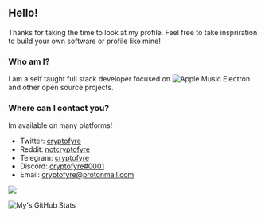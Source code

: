 [1]: https://twitter.com/cryptofyre
[2]: https://www.reddit.com/user/notcryptofyre
[3]: https://t.me/cryptofyre
[4]: https://discord.com/
[5]: mailto:cryptofyre@protonmail.com

## Hello!
Thanks for taking the time to look at my profile. Feel free to take inspriration to build your own software or profile like mine!

### Who am I?
I am a self taught full stack developer focused on ![Apple Music Electron](https://github.com/Apple-Music-Electron/Apple-Music-Electron) and other open source projects.

### Where can I contact you?
Im available on many platforms!
+ Twitter: [cryptofyre][1]
+ Reddit: [notcryptofyre][2]
+ Telegram: [cryptofyre][3]
+ Discord: [cryptofyre#0001][4]
+ Email: [cryptofyre@protonmail.com][5]

![](https://img.shields.io/badge/OS-Windows_11-informational?style=flat&logo=microsoft)


![My's GitHub Stats](https://github-readme-stats.vercel.app/api?username=cryptofyre&show_icons=true&theme=radical)
